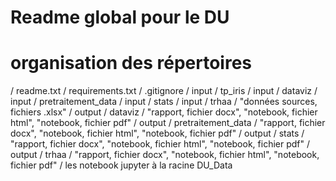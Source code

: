 # Readme global pour le DU
# organisation des répertoires

/ readme.txt
/ requirements.txt
/ .gitignore
/ input / tp_iris
/ input / dataviz
/ input / pretraitement_data
/ input / stats
/ input / trhaa / "données sources, fichiers .xlsx"
/ output / dataviz / "rapport, fichier docx", "notebook, fichier html", "notebook, fichier pdf"
/ output / pretraitement_data / "rapport, fichier docx", "notebook, fichier html", "notebook, fichier pdf"
/ output / stats / "rapport, fichier docx", "notebook, fichier html", "notebook, fichier pdf"
/ output / trhaa / "rapport, fichier docx", "notebook, fichier html", "notebook, fichier pdf"
/ les notebook jupyter à la racine DU_Data

